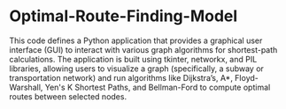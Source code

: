 # Optimal-Route-Finding-Model

This code defines a Python application that provides a graphical user interface (GUI) to interact with various graph algorithms for shortest-path calculations. The application is built using tkinter, networkx, and PIL libraries, allowing users to visualize a graph (specifically, a subway or transportation network) and run algorithms like Dijkstra’s, A*, Floyd-Warshall, Yen's K Shortest Paths, and Bellman-Ford to compute optimal routes between selected nodes.
